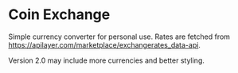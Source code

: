 # Coin Exchange
Simple currency converter for personal use. Rates are fetched from https://apilayer.com/marketplace/exchangerates_data-api. 

Version 2.0 may include more currencies and better styling.
